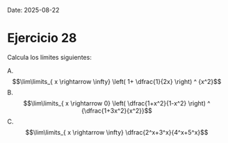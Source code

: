 Date: 2025-08-22

# Ejercicio 28

 
Calcula los límites siguientes:

A.   $$\lim\limits_{ x \rightarrow  \infty}  \left( 1+ \dfrac{1}{2x} \right) ^ {x^2}$$ 
B.   $$\lim\limits_{ x \rightarrow  0}  \left( \dfrac{1+x^2}{1-x^2} \right) ^ {\dfrac{1+3x^2}{x^2}}$$ 
C.   $$\lim\limits_{ x \rightarrow  \infty}  \dfrac{2^x+3^x}{4^x+5^x}$$ 
